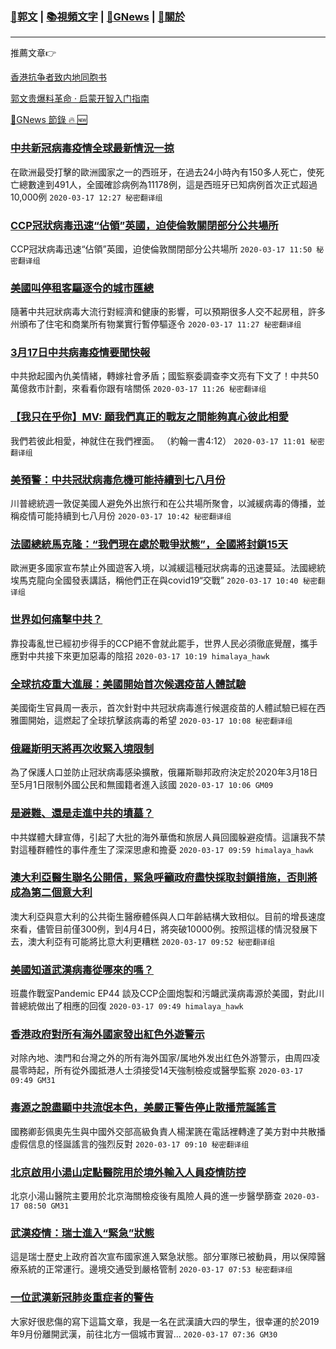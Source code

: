 ###  [:eagle:郭文](https://github.com/ourhimalayas/txt) | [:books:視頻文字](https://github.com/ourhimalayas/txt/blob/master/content/README.md) | [:newspaper:GNews](https://github.com/ourhimalayas/txt/blob/master/content/gnews/README.md) | [:pray:關於](https://github.com/ourhimalayas/home/tree/master/about)
---

推薦文章:point_right:

[香港抗争者致内地同胞书](https://github.com/ourhimalayas/news/blob/master/2019/08/a_letter_from_the_hong_kong_people.md)

[郭文贵爆料革命 · 启蒙开智入门指南](https://github.com/ourhimalayas/txt/issues/1)

[:newspaper:GNews 節錄 :fire: :new:](https://github.com/ourhimalayas/txt/blob/master/content/gnews/README.md) 



### [中共新冠病毒疫情全球最新情況一掠](/content/gnews/1/README.md)

在歐洲最受打擊的歐洲國家之一的西班牙，在過去24小時內有150多人死亡，使死亡總數達到491人，全國確診病例為11178例，這是西班牙已知病例首次正式超過10,000例  `2020-03-17 12:27 秘密翻译组`

### [CCP冠狀病毒迅速“佔領”英國，迫使倫敦關閉部分公共場所](/content/gnews/2/README.md)

CCP冠狀病毒迅速“佔領”英國，迫使倫敦關閉部分公共場所  `2020-03-17 11:50 秘密翻译组`

### [美國叫停租客驅逐令的城市匯總](/content/gnews/3/README.md)

隨著中共冠狀病毒大流行對經濟和健康的影響，可以預期很多人交不起房租，許多州頒布了住宅和商業所有物業實行暫停驅逐令  `2020-03-17 11:27 秘密翻译组`

### [3月17日中共病毒疫情要聞快報](/content/gnews/4/README.md)

中共掀起國內仇美情緒，轉嫁社會矛盾；國監察委調查李文亮有下文了！中共50萬億救市計劃，來看看你跟有啥關係  `2020-03-17 11:26 秘密翻译组`

### [【我只在乎你】MV: 願我們真正的戰友之間能夠真心彼此相愛](/content/gnews/5/README.md)

我們若彼此相愛，神就住在我們裡面。 （約翰一書4:12）  `2020-03-17 11:01 秘密翻译组`

### [美預警：中共冠狀病毒危機可能持續到七八月份](/content/gnews/6/README.md)

川普總統週一敦促美國人避免外出旅行和在公共場所聚會，以減緩病毒的傳播，並稱疫情可能持續到七八月份  `2020-03-17 10:42 秘密翻译组`

### [法國總統馬克隆：“我們現在處於戰爭狀態”，全國將封鎖15天](/content/gnews/7/README.md)

歐洲更多國家宣布禁止外國遊客入境，以減緩這種冠狀病毒的迅速蔓延。法國總統埃馬克龍向全國發表講話，稱他們正在與covid19“交戰”  `2020-03-17 10:40 秘密翻译组`

### [世界如何痛擊中共？](/content/gnews/8/README.md)

靠投毒亂世已經初步得手的CCP絕不會就此罷手，世界人民必須徹底覺醒，攜手應對中共接下來更加惡毒的陰招  `2020-03-17 10:19 himalaya_hawk`

### [全球抗疫重大進展：美國開始首次候選疫苗人體試驗](/content/gnews/9/README.md)

美國衛生官員周一表示，首次針對中共冠狀病毒進行候選疫苗的人體試驗已經在西雅圖開始，這燃起了全球抗擊該病毒的希望  `2020-03-17 10:08 秘密翻译组`

### [俄羅斯明天將再次收緊入境限制](/content/gnews/10/README.md)

為了保護人口並防止冠狀病毒感染擴散，俄羅斯聯邦政府決定於2020年3月18日至5月1日限制外國公民和無國籍者進入該國  `2020-03-17 10:06 GM09`

### [是避難、還是走進中共的墳墓？](/content/gnews/11/README.md)

中共媒體大肆宣傳，引起了大批的海外華僑和旅居人員回國躲避疫情。這讓我不禁對這種群體性的事件產生了深深思慮和擔憂  `2020-03-17 09:59 himalaya_hawk`

### [澳大利亞醫生聯名公開信，緊急呼籲政府盡快採取封鎖措施，否則將成為第二個意大利](/content/gnews/12/README.md)

澳大利亞與意大利的公共衛生醫療體係與人口年齡結構大致相似。目前的增長速度來看，儘管目前僅300例，到4月4日，將突破10000例。按照這樣的情況發展下去，澳大利亞有可能將比意大利更糟糕  `2020-03-17 09:52 秘密翻译组`

### [美國知道武漢病毒從哪來的嗎？](/content/gnews/13/README.md)

班農作戰室Pandemic EP44 談及CCP企圖炮製和污衊武漢病毒源於美國，對此川普總統做出了相應的回復  `2020-03-17 09:49 himalaya_hawk`

### [香港政府對所有海外國家發出紅色外遊警示](/content/gnews/14/README.md)

对除內地、澳門和台灣之外的所有海外国家/属地外发出红色外游警示，由周四凌晨零時起，所有從外國抵港人士須接受14天強制檢疫或醫學監察  `2020-03-17 09:49 GM31`

### [毒源之說盡顯中共流氓本色，美嚴正警告停止散播荒誕謠言](/content/gnews/15/README.md)

國務卿彭佩奧先生與中國外交部高級負責人楊潔篪在電話裡轉達了美方對中共散播虛假信息的怪誕謠言的強烈反對  `2020-03-17 09:10 秘密翻译组`

### [北京啟用小湯山定點醫院用於境外輸入人員疫情防控](/content/gnews/16/README.md)

北京小湯山醫院主要用於北京海關檢疫後有風險人員的進一步醫學篩查  `2020-03-17 08:50 GM31`

### [武漢疫情：瑞士進入“緊急”狀態](/content/gnews/17/README.md)

這是瑞士歷史上政府首次宣布國家進入緊急狀態。部分軍隊已被動員，用以保障醫療系統的正常運行。邊境交通受到嚴格管制  `2020-03-17 07:53 秘密翻译组`

### [一位武漢新冠肺炎重症者的警告](/content/gnews/18/README.md)

大家好很悲傷的寫下這篇文章，我是一名在武漢讀大四的學生，很幸運的於2019年9月份離開武漢，前往北方一個城市實習...  `2020-03-17 07:36 GM30`

